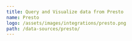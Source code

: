 ```yaml
---
title: Query and Visualize data from Presto
name: Presto
logo: /assets/images/integrations/presto.png
path: /data-sources/presto/
---
```

